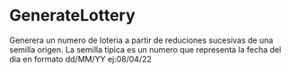 # GenerateLottery
Generera un numero de loteria a partir de reduciones sucesivas de una semilla origen. La semilla tipica es un numero que representa la fecha del dia en formato dd/MM/YY ej:08/04/22
